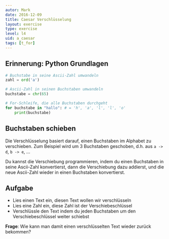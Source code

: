 ```yaml
---
autor: Mark  
date: 2016-12-09
title: Caesar Verschlüsselung
layout: exercise
type: exercise
level: l4
uid: a_caesar
tags: [t_for]
---
```


## Erinnerung: Python Grundlagen

```python
# Buchstabe in seine Ascii-Zahl umwandeln
zahl = ord('a')

# Ascii-Zahl in seinen Buchstaben umwandeln
buchstabe = chr(65)

# For-Schleife, die alle Buchstaben durchgeht
for buchstabe in "hallo": # = 'h', 'a', 'l', 'l', 'o'
    print(buchstabe)    
```

## Buchstaben schieben

Die Verschlüsselung basiert darauf, einen Buchstaben im Alphabet zu verschieben.
Zum Beispiel wird um 3 Buchstaben geschoben, d.h. aus `a -> d`, `b -> e`, ...

Du kannst die Verschiebung programmieren, indem du einen Buchstaben in seine Ascii-Zahl konvertierst,
dann die Verschiebung dazu addierst, und die neue Ascii-Zahl wieder in einen Buchstaben konvertierst.

## Aufgabe

- Lies einen Text ein, diesen Text wollen wir verschlüsseln
- Lies eine Zahl ein, diese Zahl ist der Verschiebeschlüssel
- Verschlüssle den Text indem du jeden Buchstaben um den Verschiebeschlüssel weiter schiebst

**Frage**: Wie kann man damit einen verschlüsselten Text wieder zurück bekommen?
